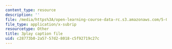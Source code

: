 ```yaml
---
content_type: resource
description: ''
file: /media/https%3A/open-learning-course-data-rc.s3.amazonaws.com/5-08j-biological-chemistry-ii-spring-2016/c28773b02a5757d28018c5f92719c27c_0mdGZG9DDJY.vtt
file_type: application/x-subrip
resourcetype: Other
title: 3play caption file
uid: c28773b0-2a57-57d2-8018-c5f92719c27c
---
```

